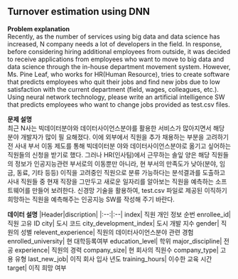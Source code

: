 ## Turnover estimation using DNN

**Problem explanation**\
Recently, as the number of services using big data and data science has increased, N company needs a lot of developers in the field. In response, before considering hiring additional employees from outside, it was decided to receive applications from employees who want to move to big data and data science through the in-house department movement system. However, Ms. Pine Leaf, who works for HR(Human Resource), tries to create software that predicts employees who quit their jobs and find new jobs due to low satisfaction with the current department (field, wages, colleagues, etc.). Using neural network technology, please write an artificial intelligence SW that predicts employees who want to change jobs provided as test.csv files.

**문제 설명**\
최근 N사는 빅데이터분야와 데이터사이언스분야를 활용한 서비스가 많아지면서 해당 분야 개발자가 많이 필 요해졌다. 이에 외부에서 직원을 추가 채용하는 부분을 고려하기 전 사내 부서 이동 제도를 통해 빅데이터분 야와 데이터사이언스분야로 옮기고 싶어하는 직원들의 신청을 받기로 했다. 그러나 HR(인사팀)에서 근무하는 솔잎 양은 해당 직원들의 정보가 인공지능관련 부서로의 이동뿐만 아니라, 현 부서의 만족도가 낮아(분야, 임 금, 동료, 기타 등등) 이직을 고려중인 직원으로 분류 가능하다는 분석결과를 도출하고 사내 직원들 중 현재 직장을 그만두고 새로운 일자리를 알아보는 직원을 예측하는 소프트웨어를 만들어 보려한다. 신경망 기술을 활용하여, test.csv 파일로 제공된 이직하기 희망하는 직원을 예측해주는 인공지능 SW를 작성해 주기 바란다.

**데이터 설명**
|Header|discription|
|:--:|:--|
index| 직원 개인 정보 순번
enrollee_id| 직원 고유 ID
city| 도시 코드
city_development_index| 도시 개발 지수
gender| 직원의 성별
relevent_experience| 직원의 데이터사이언스분야 관련 경험
enrolled_university| 현 대학등록여부
education_level| 학위
major_discipline| 전공
experience| 직원의 경력
company_size| 현 회사의 직원수
company_type| 고용 유형
last_new_job| 이직 회사 입사 년도
training_hours| 이수한 교육 시간
target| 이직 희망 여부
